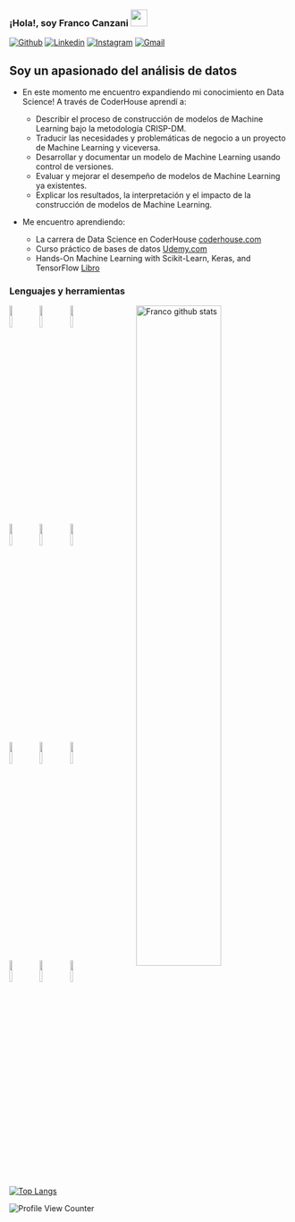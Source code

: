 ### ¡Hola!, soy Franco Canzani <img src="https://raw.githubusercontent.com/iampavangandhi/iampavangandhi/master/gifs/Hi.gif" width="30px">
<!-- Your badges
You can use the website to generate badges: https://shields.io/
-->

[![Github](https://img.shields.io/badge/-Github-333?style=flat&logo=Github&logoColor=white)](https://github.com/FrancoCanzani)
[![Linkedin](https://img.shields.io/badge/-LinkedIn-blue?style=flat&logo=Linkedin&logoColor=white)](https://www.linkedin.com/in/franco-canzani/)
[![Instagram](https://img.shields.io/badge/-Instagram-c13584?style=flat&labelColor=c13584&logo=instagram&logoColor=white)](https://www.instagram.com/francanzani/)
[![Gmail](https://img.shields.io/badge/-Gmail-c14438?style=flat&logo=Gmail&logoColor=white)](mailto:francocanzani@gmail.com)
&nbsp;
## Soy un apasionado del análisis de datos

- En este momento me encuentro expandiendo mi conocimiento en Data Science! A través de CoderHouse aprendí a:
  
    - Describir el proceso de construcción de modelos de Machine Learning
    bajo la metodología CRISP-DM.
    - Traducir las necesidades y problemáticas de negocio a un proyecto de
    Machine Learning y viceversa.
    - Desarrollar y documentar un modelo de Machine Learning usando control
    de versiones.
    - Evaluar y mejorar el desempeño de modelos de Machine Learning ya
    existentes.
    - Explicar los resultados, la interpretación y el impacto de la construcción
    de modelos de Machine Learning.
      
- Me encuentro aprendiendo: 
  - La carrera de Data Science en CoderHouse  [coderhouse.com](https://www.coderhouse.com/online/carrera-online-data-scientist)
  - Curso práctico de bases de datos [Udemy.com](https://www.udemy.com/course/database-course/learn/lecture/9038844?start=90#overview)
  - Hands-On Machine Learning with Scikit-Learn, Keras, and TensorFlow [Libro](https://www.oreilly.com/library/view/hands-on-machine-learning/9781492032632/)


### Lenguajes y herramientas

<p>
    <img width="55%" align="right" alt="Franco github stats" src="https://github-readme-stats.vercel.app/api?username=FrancoCanzani&show_icons=true&hide_border=true"/>

  <!-- Your languages and tools. Be careful with the alignment. 
  You can use this sites to get logos: https://www.vectorlogo.zone or https://simpleicons.org/
  -->
  <code><img width="10%" src="https://www.vectorlogo.zone/logos/python/python-ar21.svg"></code>
  <code><img width="10%" src="https://www.vectorlogo.zone/logos/numpy/numpy-ar21.svg"></code>
  <code><img width="10%" src="https://www.vectorlogo.zone/logos/pytorch/pytorch-ar21.svg"></code>
  <br />
  <code><img width="10%" src="https://www.vectorlogo.zone/logos/tensorflow/tensorflow-ar21.svg"></code>
  <code><img width="10%" src="https://www.vectorlogo.zone/logos/jupyter/jupyter-ar21.svg"></code>
  <code><img width="10%" src="https://www.vectorlogo.zone/logos/sqlite/sqlite-ar21.svg"></code>
  <br />
  <code><img width="10%" src="https://www.vectorlogo.zone/logos/mysql/mysql-ar21.svg"></code>
  <code><img width="10%" src="https://www.vectorlogo.zone/logos/microsoft_powerbi/microsoft_powerbi-ar21.svg"></code>
  <code><img width="10%" src="https://www.vectorlogo.zone/logos/w3_html5/w3_html5-ar21.svg"></code>
  <br />
  <code><img width="10%" src="https://www.vectorlogo.zone/logos/git-scm/git-scm-ar21.svg"></code>
  <code><img width="10%" src="https://www.vectorlogo.zone/logos/github/github-ar21.svg"></code>
  <code><img width="10%" src="https://www.vectorlogo.zone/logos/visualstudio_code/visualstudio_code-ar21.svg"></code>
  
  [![Top Langs](https://github-readme-stats.vercel.app/api/top-langs/?username=FrancoCanzani&hide=jupyter%20notebook&show_icons=true&layout=compact&hide_border=true)](https://github.com/anuraghazra/github-readme-stats)

![Profile View Counter](https://komarev.com/ghpvc/?username=FrancoCanzani)

</p>
